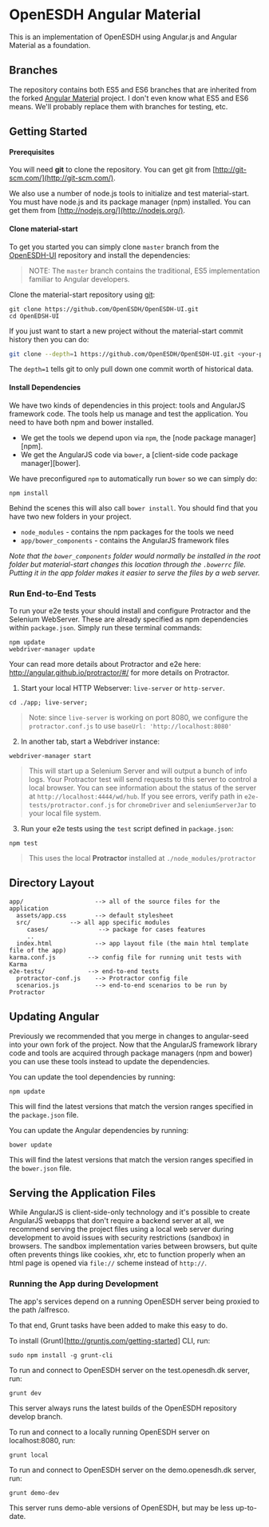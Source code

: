 # OpenESDH Angular Material

This is an implementation of OpenESDH using Angular.js and Angular Material as a foundation.

## Branches

The repository contains both ES5 and ES6 branches that are inherited from the forked [Angular Material](https://github.com/angular/material-start) project. I don't even know what ES5 and ES6 means. We'll probably replace them with branches for testing, etc.

## Getting Started

#### Prerequisites

You will need **git** to clone the repository. You can get git from
[http://git-scm.com/](http://git-scm.com/).

We also use a number of node.js tools to initialize and test material-start. You must have node.js and
its package manager (npm) installed.  You can get them from [http://nodejs.org/](http://nodejs.org/).

#### Clone material-start

To get you started you can simply clone `master` branch from the
[OpenESDH-UI](https://github.com/OpenESDH/OpenESDH-UI.git) repository and install the dependencies:

> NOTE: The `master` branch contains the traditional, ES5 implementation familiar to Angular developers.

Clone the material-start repository using [git](https://git-scm.com/):

```
git clone https://github.com/OpenESDH/OpenESDH-UI.git
cd OpenEDSH-UI
```

If you just want to start a new project without the material-start commit history then you can do:

```bash
git clone --depth=1 https://github.com/OpenESDH/OpenESDH-UI.git <your-project-name>
```

The `depth=1` tells git to only pull down one commit worth of historical data.

#### Install Dependencies

We have two kinds of dependencies in this project: tools and AngularJS framework code.  The tools help
us manage and test the application. You need to have both npm and bower installed.

* We get the tools we depend upon via `npm`, the [node package manager][npm].
* We get the AngularJS code via `bower`, a [client-side code package manager][bower].

We have preconfigured `npm` to automatically run `bower` so we can simply do:

```
npm install
```

Behind the scenes this will also call `bower install`.  You should find that you have two new
folders in your project.

* `node_modules` - contains the npm packages for the tools we need
* `app/bower_components` - contains the AngularJS framework files

*Note that the `bower_components` folder would normally be installed in the root folder but
material-start changes this location through the `.bowerrc` file.  Putting it in the app folder makes
it easier to serve the files by a web server.*

### Run End-to-End Tests

To run your e2e tests your should install and configure Protractor and the Selenium WebServer.
These are already specified as npm dependencies within `package.json`. Simply run these
terminal commands:

```console
npm update
webdriver-manager update
```

Your can read more details about Protractor and e2e here: http://angular.github.io/protractor/#/
for more details on Protractor.

 1. Start your local HTTP Webserver: `live-server` or `http-server`.

```console
cd ./app; live-server;
```

> Note: since `live-server` is working on port 8080, we configure the `protractor.conf.js` to use
`baseUrl: 'http://localhost:8080'`

 2. In another tab, start a Webdriver instance:
 
```console
webdriver-manager start
```

>This will start up a Selenium Server and will output a bunch of info logs. Your Protractor test
will send requests to this server to control a local browser. You can see information about the
status of the server at `http://localhost:4444/wd/hub`. If you see errors, verify path in
`e2e-tests/protractor.conf.js` for `chromeDriver` and `seleniumServerJar` to your local file system.

 3. Run your e2e tests using the `test` script defined in `package.json`:
 
```console
npm test
```

> This uses the local **Protractor** installed at `./node_modules/protractor`

## Directory Layout

```
app/                    --> all of the source files for the application
  assets/app.css        --> default stylesheet
  src/           --> all app specific modules
     cases/              --> package for cases features
     ..
  index.html            --> app layout file (the main html template file of the app)
karma.conf.js         --> config file for running unit tests with Karma
e2e-tests/            --> end-to-end tests
  protractor-conf.js    --> Protractor config file
  scenarios.js          --> end-to-end scenarios to be run by Protractor
```

## Updating Angular

Previously we recommended that you merge in changes to angular-seed into your own fork of the
project. Now that the AngularJS framework library code and tools are acquired through package managers
(npm and bower) you can use these tools instead to update the dependencies.

You can update the tool dependencies by running:

```
npm update
```

This will find the latest versions that match the version ranges specified in the `package.json` file.

You can update the Angular dependencies by running:

```
bower update
```

This will find the latest versions that match the version ranges specified in the `bower.json` file.


## Serving the Application Files

While AngularJS is client-side-only technology and it's possible to create AngularJS webapps that
don't require a backend server at all, we recommend serving the project files using a local
web server during development to avoid issues with security restrictions (sandbox) in browsers. The
sandbox implementation varies between browsers, but quite often prevents things like cookies, xhr,
etc to function properly when an html page is opened via `file://` scheme instead of `http://`.

### Running the App during Development

The app's services depend on a running OpenESDH server being proxied to the path /alfresco.

To that end, Grunt tasks have been added to make this easy to do.

To install (Grunt)[http://gruntjs.com/getting-started] CLI, run:

```
sudo npm install -g grunt-cli
```

To run and connect to OpenESDH server on the test.openesdh.dk server, run:

```
grunt dev
```

This server always runs the latest builds of the OpenESDH repository develop branch.


To run and connect to a locally running OpenESDH server on localhost:8080, run:

```
grunt local
```


To run and connect to OpenESDH server on the demo.openesdh.dk server, run:

```
grunt demo-dev
```

This server runs demo-able versions of OpenESDH, but may be less up-to-date.
